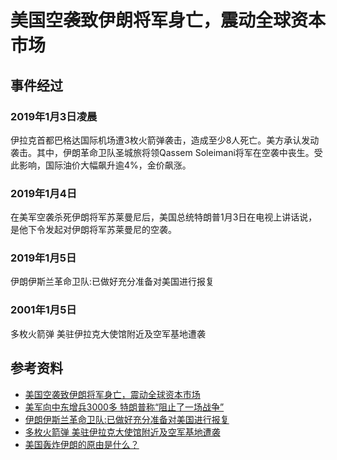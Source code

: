 # 美国空袭致伊朗将军身亡，震动全球资本市场

## 事件经过
### 2019年1月3日凌晨
伊拉克首都巴格达国际机场遭3枚火箭弹袭击，造成至少8人死亡。美方承认发动袭击。其中，伊朗革命卫队圣城旅将领Qassem Soleimani将军在空袭中丧生。受此影响，国际油价大幅飙升逾4%，金价飙涨。

### 2019年1月4日
在美军空袭杀死伊朗将军苏莱曼尼后，美国总统特朗普1月3日在电视上讲话说，是他下令发起对伊朗将军苏莱曼尼的空袭。

### 2019年1月5日
伊朗伊斯兰革命卫队:已做好充分准备对美国进行报复

### 2001年1月5日
多枚火箭弹 美驻伊拉克大使馆附近及空军基地遭袭


## 参考资料
- [美国空袭致伊朗将军身亡，震动全球资本市场](http://finance.sina.com.cn/zt_d/usme/?cref=cj)
- [美军向中东增兵3000多 特朗普称“阻止了一场战争”](https://finance.sina.com.cn/stock/usstock/c/2020-01-04/doc-iihnzhha0203646.shtml)
- [伊朗伊斯兰革命卫队:已做好充分准备对美国进行报复](https://finance.sina.com.cn/stock/usstock/c/2020-01-05/doc-iihnzahk2092719.shtml)
- [多枚火箭弹 美驻伊拉克大使馆附近及空军基地遭袭](https://finance.sina.com.cn/stock/usstock/c/2020-01-05/doc-iihnzahk2033524.shtml)
- [美国轰炸伊朗的原由是什么？](http://bbs.tianya.cn/post-worldlook-1916647-1.shtml)

